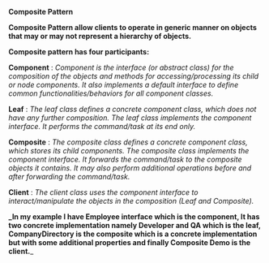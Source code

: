 **Composite Pattern**

**Composite Pattern allow clients to operate in generic manner on objects that may or may not represent a hierarchy of objects.**

**Composite pattern has four participants:**

**Component** : _Component is the interface (or abstract class) for the composition of the objects and methods for accessing/processing its child or node components. It also implements a default interface to define common functionalities/behaviors for all component classes._

**Leaf** : _The leaf class defines a concrete component class, which does not have any further composition. The leaf class implements the component interface. It performs the command/task at its end only._

**Composite** : _The composite class defines a concrete component class, which stores its child components. The composite class implements the component interface. It forwards the command/task to the composite objects it contains. It may also perform additional operations before and after forwarding the command/task._

**Client** : _The client class uses the component interface to interact/manipulate the objects in the composition (Leaf and Composite)._

**_In my example I have Employee interface which is the component, It has two concrete implementation namely Developer and QA which is the leaf,
CompanyDirectory is the composite which is a concrete implementation but with some additional properties and finally Composite Demo is the client.**_
